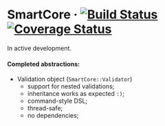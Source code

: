 # SmartCore &middot; [![Build Status](https://travis-ci.org/0exp/smart_core.svg?branch=master)](https://travis-ci.org/0exp/smart_core) [![Coverage Status](https://coveralls.io/repos/github/0exp/smart_core/badge.svg?branch=master)](https://coveralls.io/github/0exp/smart_core?branch=master)

In active development.

#### Completed abstractions:

- Validation object (`SmartCore::Validator`)
  - support for nested validations;
  - inheritance works as expected `:)`;
  - command-style DSL;
  - thread-safe;
  - no dependencies;
